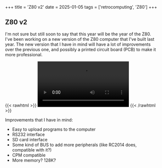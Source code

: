 +++
title = 'Z80 v2'
date = 2025-01-05
tags = ['retrocomputing', 'Z80']
+++

## Z80 v2

I'm not sure but still soon to say that this year will be the year of the Z80. I've been working on a new version of the Z80 computer that I've built last year. The new version that I have in mind will have a lot of improvements over the previous one, and possibly a printed circuit board (PCB) to make it more professional.

{{< rawhtml >}}
<video controls>
  <source src="https://i.imgur.com/YIFGjcp.mp4" type="video/mp4">
  Your browser does not support the video tag.
</video>
{{< /rawhtml >}}

Improvements that I have in mind:

- Easy to upload programs to the computer
- RS232 interface
- SD card interface
- Some kind of BUS to add more peripherals (like RC2014 does, compatible with it?)
- CPM compatible
- More memory? 128K?


